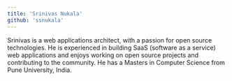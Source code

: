 ```yaml
---
title: 'Srinivas Nukala'
github: 'ssnukala'
---
```

Srinivas is a web applications architect, with a passion for open source technologies. He is experienced in building SaaS (software as a service) web applications and enjoys working on open source projects and contributing to the community. He has a Masters in Computer Science from Pune University, India.
